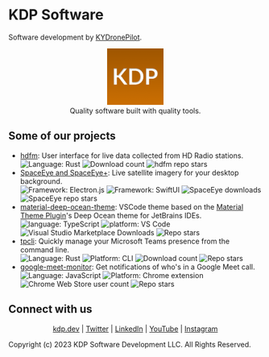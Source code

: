 # KDP Software

Software development by [KYDronePilot](https://github.com/KYDronePilot).

<p align="center">
  <img src="https://github.com/kdp-dev/.github/raw/master/img/KDP.png" width="112" height="112" /><br>
  <span>Quality software built with quality tools.</span>
</p>

## Some of our projects

<ul>
<li>
<a href="https://github.com/KYDronePilot/hdfm">hdfm</a>: User interface for live data collected from HD Radio stations.<br>
<img alt="Language: Rust" src="https://img.shields.io/badge/language-Rust-orange">
<img alt="Download count" src="https://img.shields.io/github/downloads/KYDronePilot/hdfm/v2.0.1/total">
<img alt="hdfm repo stars" src="https://img.shields.io/github/stars/KYDronePilot/hdfm?style=social">
</li>
<li>
<a href="https://github.com/KYDronePilot/SpaceEye">SpaceEye and SpaceEye+</a>: Live satellite imagery for your desktop background.<br>
<img alt="Framework: Electron.js" src="https://img.shields.io/badge/framework-Electron.js-afe8f7">
<img alt="Framework: SwiftUI" src="https://img.shields.io/badge/framework-SwiftUI-orange">
<img alt="SpaceEye downloads" src="https://img.shields.io/badge/downloads-20k+-brightgreen">
<img alt="SpaceEye repo stars" src="https://img.shields.io/github/stars/KYDronePilot/SpaceEye?style=social">
</li>
<li>
<a href="https://github.com/KYDronePilot/material-deep-ocean-theme">material-deep-ocean-theme</a>: VSCode theme based on the <a href="https://www.material-theme.com/">Material Theme Plugin</a>'s Deep Ocean theme for JetBrains IDEs.<br>
<img alt="language: TypeScript" src="https://img.shields.io/badge/language-TypeScript-blue">
<img alt="platform: VS Code" src="https://img.shields.io/badge/platform-VS Code-blue">
<img alt="Visual Studio Marketplace Downloads" src="https://img.shields.io/visual-studio-marketplace/d/KYDronePilot.material-deep-ocean-theme">
<img alt="Repo stars" src="https://img.shields.io/github/stars/KYDronePilot/material-deep-ocean-theme?style=social">
</li>
<li>
<a href="https://github.com/kdp-dev/tpcli">tpcli</a>: Quickly manage your Microsoft Teams presence from the command line.<br>
<img alt="Language: Rust" src="https://img.shields.io/badge/language-Rust-orange">
<img alt="Platform: CLI" src="https://img.shields.io/badge/platform-CLI-black">
<img alt="Download count" src="https://img.shields.io/github/downloads/kdp-dev/tpcli/v1.0.0/total">
<img alt="Repo stars" src="https://img.shields.io/github/stars/kdp-dev/tpcli?style=social">
</li>
<li>
<a href="https://github.com/kdp-dev/google-meet-monitor">google-meet-monitor</a>: Get notifications of who's in a Google Meet call.<br>
<img alt="Language: JavaScript" src="https://img.shields.io/badge/language-JavaScript-yellow">
<img alt="Platform: Chrome extension" src="https://img.shields.io/badge/platform-Chrome extension-blue">
<img alt="Chrome Web Store user count" src="https://img.shields.io/chrome-web-store/users/khfhloinefcdhklhjeabkimjebpbgbkd">
<img alt="Repo stars" src="https://img.shields.io/github/stars/kdp-dev/google-meet-monitor?style=social">
</li>
</ul>

## Connect with us

<p align="center">
  <a href="https://kdp.dev">kdp.dev</a>
  | <a href="https://twitter.com/kdp_dev">Twitter</a>
  | <a href="https://www.linkedin.com/company/kdp-software/">LinkedIn</a>
  | <a href="https://www.youtube.com/channel/UCOKUOMU1cSvcgnyga8atl-g">YouTube</a>
  | <a href="https://www.instagram.com/kdp_software/">Instagram</a>
</p>

Copyright (c) 2023 KDP Software Development LLC. All Rights Reserved.
